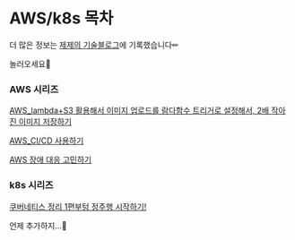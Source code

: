# AWS/k8s 목차
더 많은 정보는 [제제의 기술블로그](https://blog.naver.com/PostList.naver?blogId=thwjd2717&from=postList&categoryNo=55#)에 기록했습니다✏ 

놀러오세요👻

### AWS 시리즈


[AWS_lambda+S3 활용해서 이미지 업로드를 람다함수 트리거로 설정해서, 2배 작아진 이미지 저장하기](https://blog.naver.com/thwjd2717/222241411042)


[AWS_CI/CD 사용하기](https://blog.naver.com/thwjd2717/222273538247)

[AWS 장애 대응 고민하기](https://blog.naver.com/thwjd2717/222598255464)


### k8s 시리즈


[쿠버네티스 정리 1편부텅 정주행 시작하기!](https://blog.naver.com/thwjd2717/222580176779)

언제 추가하지...🥲
